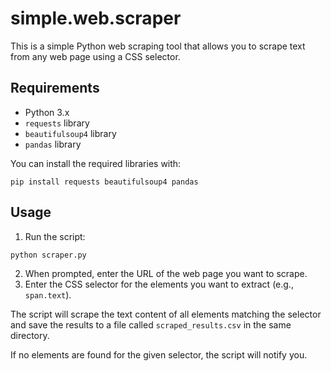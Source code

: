 # simple.web.scraper

This is a simple Python web scraping tool that allows you to scrape text from any web page using a CSS selector.

## Requirements
- Python 3.x
- `requests` library
- `beautifulsoup4` library
- `pandas` library

You can install the required libraries with:

```
pip install requests beautifulsoup4 pandas
```

## Usage

1. Run the script:

```
python scraper.py
```

2. When prompted, enter the URL of the web page you want to scrape.
3. Enter the CSS selector for the elements you want to extract (e.g., `span.text`).

The script will scrape the text content of all elements matching the selector and save the results to a file called `scraped_results.csv` in the same directory.

If no elements are found for the given selector, the script will notify you. 